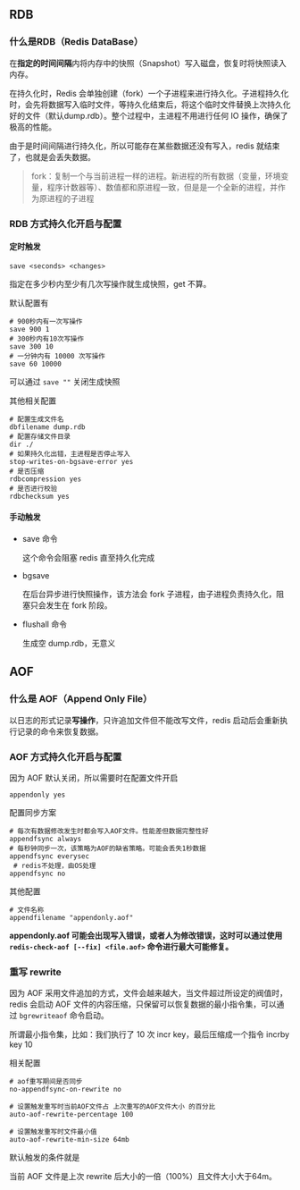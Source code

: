 ## RDB

### 什么是RDB（Redis DataBase）

在**指定的时间间隔**内将内存中的快照（Snapshot）写入磁盘，恢复时将快照读入内存。

在持久化时，Redis 会单独创建（fork）一个子进程来进行持久化。子进程持久化时，会先将数据写入临时文件，等持久化结束后，将这个临时文件替换上次持久化好的文件（默认dump.rdb）。整个过程中，主进程不用进行任何 IO 操作，确保了极高的性能。

由于是时间间隔进行持久化，所以可能存在某些数据还没有写入，redis 就结束了，也就是会丢失数据。



> fork：复制一个与当前进程一样的进程。新进程的所有数据（变量，环境变量，程序计数器等）、数值都和原进程一致，但是是一个全新的进程，并作为原进程的子进程



### RDB 方式持久化开启与配置

#### 定时触发

`save <seconds> <changes>`

指定在多少秒内至少有几次写操作就生成快照，get 不算。

默认配置有

```shell
# 900秒内有一次写操作
save 900 1
# 300秒内有10次写操作
save 300 10
# 一分钟内有 10000 次写操作
save 60 10000
```

可以通过 `save ""` 关闭生成快照

其他相关配置

```shell
# 配置生成文件名
dbfilename dump.rdb
# 配置存储文件目录
dir ./
# 如果持久化出错，主进程是否停止写入
stop-writes-on-bgsave-error yes
# 是否压缩
rdbcompression yes
# 是否进行校验
rdbchecksum yes
```



#### 手动触发

+ save 命令

  这个命令会阻塞 redis 直至持久化完成

+ bgsave

  在后台异步进行快照操作，该方法会 fork 子进程，由子进程负责持久化，阻塞只会发生在 fork 阶段。

+ flushall 命令

  生成空 dump.rdb，无意义



## AOF

### 什么是 AOF（Append Only File）

以日志的形式记录**写操作**，只许追加文件但不能改写文件，redis 启动后会重新执行记录的命令来恢复数据。

### AOF 方式持久化开启与配置

因为 AOF 默认关闭，所以需要时在配置文件开启

```shell
appendonly yes
```

配置同步方案

```shell
# 每次有数据修改发生时都会写入AOF文件。性能差但数据完整性好
appendfsync always
# 每秒钟同步一次，该策略为AOF的缺省策略。可能会丢失1秒数据
appendfsync everysec  
 # redis不处理，由OS处理
appendfsync no 		  
```

其他配置

```shell
# 文件名称
appendfilename "appendonly.aof"
```



**appendonly.aof 可能会出现写入错误，或者人为修改错误，这时可以通过使用 `redis-check-aof [--fix] <file.aof>` 命令进行最大可能修复。**



### 重写 rewrite

因为 AOF 采用文件追加的方式，文件会越来越大，当文件超过所设定的阀值时，redis 会启动 AOF 文件的内容压缩，只保留可以恢复数据的最小指令集，可以通过 `bgrewriteaof` 命令启动。

所谓最小指令集，比如：我们执行了 10 次 incr key，最后压缩成一个指令 incrby key 10

相关配置

```shell
# aof重写期间是否同步
no-appendfsync-on-rewrite no

# 设置触发重写时当前AOF文件占 上次重写的AOF文件大小 的百分比
auto-aof-rewrite-percentage 100

# 设置触发重写时文件最小值
auto-aof-rewrite-min-size 64mb
```

默认触发的条件就是

当前 AOF 文件是上次 rewrite 后大小的一倍（100%）且文件大小大于64m。


